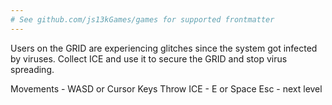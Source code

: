 ```yaml
---
# See github.com/js13kGames/games for supported frontmatter
---
```

Users on the GRID are experiencing glitches since the system got infected by viruses. Collect ICE and use it to secure the GRID and stop virus spreading.

Movements - WASD or Cursor Keys
Throw ICE - E or Space
Esc - next level